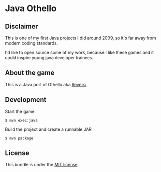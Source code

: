 Java Othello
============

## Disclaimer

This is one of my first Java projects I did around 2009, so it's far away from modern coding standards.

I'd like to open source some of my work, because I like these games and it could inspire young java developer trainees.

## About the game

This is a Java port of Othello aka [Reversi](https://en.wikipedia.org/wiki/Reversi).

## Development

Start the game

```
$ mvn exec:java
```

Build the project and create a runnable JAR

```
$ mvn package
```

## License

This bundle is under the [MIT license](LICENSE.md).


